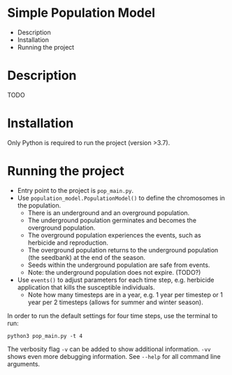 # Simple Population Model

- Description
- Installation
- Running the project

# Description

TODO

# Installation
Only Python is required to run the project (version >3.7).

# Running the project
- Entry point to the project is `pop_main.py`.
- Use `population_model.PopulationModel()` to define the chromosomes in the population.
    - There is an underground and an overground population.
    - The underground population germinates and becomes the overground population.
    - The overground population experiences the events, such as herbicide and reproduction.
    - The overground population returns to the underground population (the seedbank) at the end of the season.
    - Seeds within the underground population are safe from events.
    - Note: the underground population does not expire. (TODO?)
- Use `events()` to adjust parameters for each time step, e.g. herbicide application that kills the susceptible individuals.
    - Note how many timesteps are in a year, e.g. 1 year per timestep or 1 year per 2 timesteps (allows for summer and winter season).

In order to run the default settings for four time steps, use the terminal to run:
```
python3 pop_main.py -t 4
```
The verbosity flag `-v` can be added to show additional information. `-vv` shows even more debugging information.
See `--help` for all command line arguments.